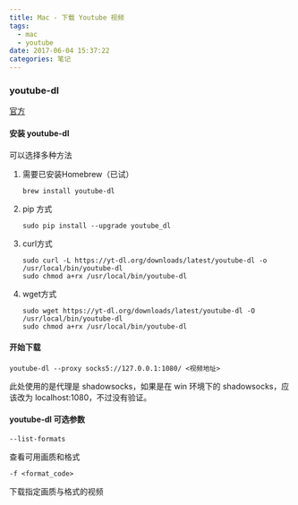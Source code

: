 ```yaml
---
title: Mac - 下载 Youtube 视频
tags:
  - mac
  - youtube
date: 2017-06-04 15:37:22
categories: 笔记
---
```


### youtube-dl

[官方](https://rg3.github.io/youtube-dl/download.html)

#### 安装 youtube-dl

可以选择多种方法

1. 需要已安装Homebrew（已试）

   `brew install youtube-dl`

2. pip 方式

   `sudo pip install --upgrade youtube_dl`

3. curl方式

   ```
   sudo curl -L https://yt-dl.org/downloads/latest/youtube-dl -o /usr/local/bin/youtube-dl
   sudo chmod a+rx /usr/local/bin/youtube-dl
   ```

4. wget方式

   ```
   sudo wget https://yt-dl.org/downloads/latest/youtube-dl -O /usr/local/bin/youtube-dl
   sudo chmod a+rx /usr/local/bin/youtube-dl
   ```

#### 开始下载

`youtube-dl --proxy socks5://127.0.0.1:1080/ <视频地址>`

此处使用的是代理是 shadowsocks，如果是在 win 环境下的 shadowsocks，应该改为 localhost:1080，不过没有验证。



#### youtube-dl 可选参数

`--list-formats` 

查看可用画质和格式

`-f <format_code>`

下载指定画质与格式的视频